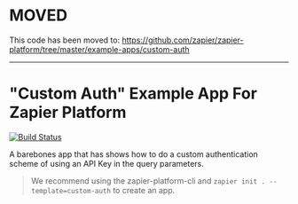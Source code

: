 # MOVED

This code has been moved to: https://github.com/zapier/zapier-platform/tree/master/example-apps/custom-auth

---

# "Custom Auth" Example App For Zapier Platform

[![Build Status](https://travis-ci.org/zapier/zapier-platform-example-app-custom-auth.svg?branch=master)](https://travis-ci.org/zapier/zapier-platform-example-app-custom-auth)

A barebones app that has shows how to do a custom authentication scheme of using an API Key in the query parameters.

> We recommend using the zapier-platform-cli and `zapier init . --template=custom-auth` to create an app.
